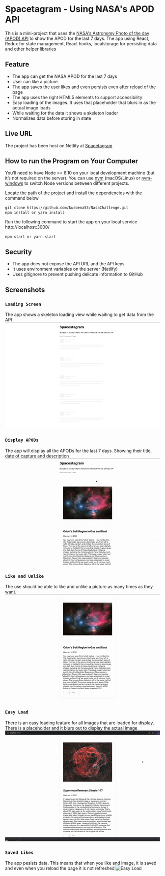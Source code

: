 # Spacetagram - Using NASA's APOD API

This is a mini-project that uses the [NASA's Astronomy Photo of the day (APOD) API](https://api.nasa.gov/) to show the APOD for the last 7 days.
The app using React, Redux for state management, React hooks, localstorage for persisting data and other helper libraries

## Feature
- The app can get the NASA APOD for the last 7 days
- User can like a picture
- The app saves the user likes and even persists even after reload of the page
- The app uses the right HTML5 elements to support accessibility
- Easy loading of the images. It uses that placeholder that blurs in as the actual image loads
- While waiting for the data it shows a skeleton loader
- Normalizes data before storing in state

## Live URL

The project has been host on Netlify at [Spacetagram](https://apodsnasa.netlify.app/)

## How to run the Program on Your Computer

You’ll need to have Node >= 8.10 on your local development machine (but it’s not required on the server). You can use [nvm](https://github.com/creationix/nvm#installation) (macOS/Linux) or [nvm-windows](https://github.com/coreybutler/nvm-windows#node-version-manager-nvm-for-windows) to switch Node versions between different projects.

Locate the path of the project and install the dependencies with the command below

```
git clone https://github.com/kwabena53/NasaChallenge.git
npm install or yarn install
```

Run the following command to start the app on your local service http://localhost:3000/

```
npm start or yarn start
```

## Security
- The app does not expose the API URL and the API keys
- It uses environment variables on the server (Netlify)
- Uses gitignore to prevent pushing delicate information to GitHub


## Screenshots

### `Loading Screen`
The app shows a skeleton loading view while waiting to get data from the API
![Loading Screen](src/Assets/screenshots/skeletonState.png "Loading Screen") 

### `Display APODs`
The app will display all the APODs for the last 7 days. Showing their title, date of capture and description
![Display APODs](src/Assets/screenshots/vid-apod-display.gif "Display APODs")

### `Like and Unlike`
The use should be able to like and unlike a picture as many times as they want.
![Like and Unlike](src/Assets/screenshots/likeunlike.gif "Like and Unlike image")

### `Easy Load`
There is an easy loading feature for all images that are loaded for display. There is a placeholder and it blurs out to display the actual image
![Easy Load](src/Assets/screenshots/easyloads.gif "Easy Load")

### `Saved Likes`
The app pesists data. This means that when you like and image, it is saved and even when you reload the page it is not refreshed
![Easy Load](src/Assets/screenshots/saveslikes.gif "Easy Load")